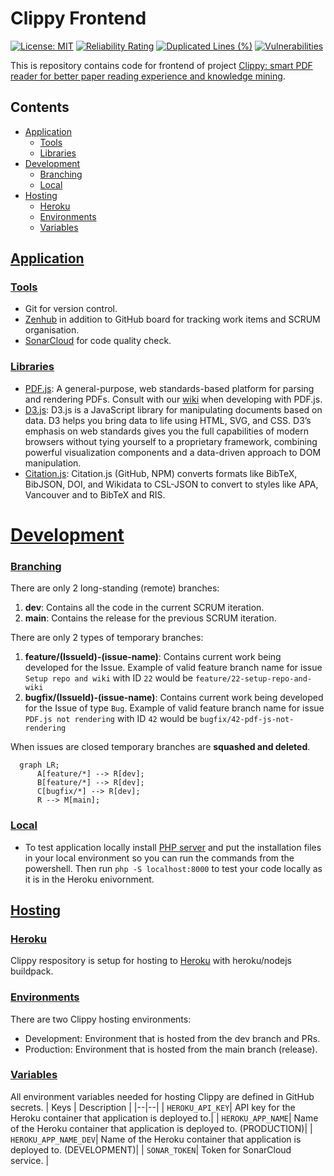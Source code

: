 
# Clippy Frontend

[![License: MIT](https://img.shields.io/badge/License-MIT-yellow.svg)](https://opensource.org/licenses/MIT) [![Reliability Rating](https://sonarcloud.io/api/project_badges/measure?project=clippydsdone_clippy-frontend&metric=reliability_rating)](https://sonarcloud.io/summary/new_code?id=clippydsdone_clippy-frontend) [![Duplicated Lines (%)](https://sonarcloud.io/api/project_badges/measure?project=clippydsdone_clippy-frontend&metric=duplicated_lines_density)](https://sonarcloud.io/summary/new_code?id=clippydsdone_clippy-frontend) [![Vulnerabilities](https://sonarcloud.io/api/project_badges/measure?project=clippydsdone_clippy-frontend&metric=vulnerabilities)](https://sonarcloud.io/summary/new_code?id=clippydsdone_clippy-frontend)

This is repository contains code for frontend of project [Clippy: smart PDF reader for better paper reading experience and knowledge mining](https://conf.researchr.org/track/icse-2023/icse-2023-score-2023#clippy:-smart-pdf-reader-for-better-paper-reading-experience-and-knowledge-mining). 

## Contents

 - [Application](#application)
	 - [Tools](#tools)
	 - [Libraries](#libraries)
 - [Development](#development)
	 - [Branching](#branching)
	 - [Local](#local)
 - [Hosting](#hosting)
	 - [Heroku](#heroku)
	 - [Environments](#environments)
	 - [Variables](#variables)

## [Application](#application)
### [Tools](#tools)

- Git for version control.
- [Zenhub](https://app.zenhub.com/workspaces/clippy-63600767a63c240a624ccea7/board) in addition to GitHub board for tracking work items and SCRUM organisation.
- [SonarCloud](https://sonarcloud.io/project/overview?id=clippydsdone_clippy-frontend) for code quality check.

### [Libraries](#libraries)

- [PDF.js](https://mozilla.github.io/pdf.js/): A general-purpose, web standards-based platform for parsing and rendering PDFs. Consult with our [wiki](https://github.com/clippydsdone/clippy-frontend/wiki/PDF.js) when developing with PDF.js.
- [D3.js](https://d3js.org): D3.js is a JavaScript library for manipulating documents based on data. D3 helps you bring data to life using HTML, SVG, and CSS. D3’s emphasis on web standards gives you the full capabilities of modern browsers without tying yourself to a proprietary framework, combining powerful visualization components and a data-driven approach to DOM manipulation.
- [Citation.js](https://citation.js.org): Citation.js (GitHub, NPM) converts formats like BibTeX, BibJSON, DOI, and Wikidata to CSL-JSON to convert to styles like APA, Vancouver and to BibTeX and RIS.

# [Development](#development)
### [Branching](#branching)

There are only 2 long-standing (remote) branches:

1. **dev**: Contains all the code in the current SCRUM iteration.
2. **main**: Contains the release for the previous SCRUM iteration.

There are only 2 types of temporary branches:

1. **feature/(IssueId)-(issue-name)**: Contains current work being developed for the Issue. Example of valid feature branch name for issue `Setup repo and wiki` with ID `22` would be `feature/22-setup-repo-and-wiki`
2. **bugfix/(IssueId)-(issue-name)**: Contains current work being developed for the Issue of type `Bug`. Example of valid feature branch name for issue `PDF.js not rendering` with ID `42` would be `bugfix/42-pdf-js-not-rendering`

When issues are closed temporary branches are **squashed and deleted**.

```mermaid
  graph LR;
      A[feature/*] --> R[dev];
      B[feature/*] --> R[dev];
      C[bugfix/*] --> R[dev];
      R --> M[main];
```

### [Local](#local)
- To test application locally install [PHP server](https://windows.php.net/download#php-8.1) and put the installation files in your local environment so you can run the commands from the powershell. Then run `php -S localhost:8000` to test your code locally as it is in the Heroku enivornment. 

## [Hosting](#hosting)
### [Heroku](#heroku)
Clippy respository is setup for hosting to [Heroku](https://dashboard.heroku.com) with heroku/nodejs buildpack. 
### [Environments](#environments)
There are two Clippy hosting environments: 

 - Development: Environment that is hosted from the dev branch and PRs.
 - Production: Environment that is hosted from the main branch (release).

### [Variables](#variables)
All environment variables needed for hosting Clippy are defined in GitHub secrets.
| Keys | Description |
|--|--|
|  `HEROKU_API_KEY`|  API key for the Heroku container that application is deployed to.|
|  `HEROKU_APP_NAME`|  Name of the Heroku container that application is deployed to. (PRODUCTION)|
|  `HEROKU_APP_NAME_DEV`| Name of the Heroku container that application is deployed to. (DEVELOPMENT)|
|  `SONAR_TOKEN`| Token for SonarCloud service. |
